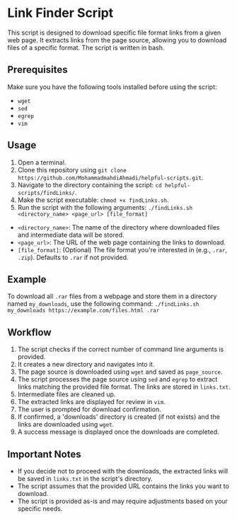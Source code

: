 # Link Finder Script

This script is designed to download specific file format links from a given web page. It extracts links from the page source, allowing you to download files of a specific format. The script is written in bash.

## Prerequisites

Make sure you have the following tools installed before using the script:

- `wget`
- `sed`
- `egrep`
- `vim`

## Usage

1. Open a terminal.
2. Clone this repository using `git clone https://github.com/MohammadmahdiAhmadi/helpful-scripts.git`.
3. Navigate to the directory containing the script: `cd helpful-scripts/findLinks/`.
5. Make the script executable: `chmod +x findLinks.sh`.
6. Run the script with the following arguments: `./findLinks.sh <directory_name> <page_url> [file_format]`
- `<directory_name>`: The name of the directory where downloaded files and intermediate data will be stored.
- `<page_url>`: The URL of the web page containing the links to download.
- `[file_format]`: (Optional) The file format you're interested in (e.g., `.rar`, `.zip`). Defaults to `.rar` if not provided.

## Example

To download all `.rar` files from a webpage and store them in a directory named `my_downloads`, use the following command: `./findLinks.sh my_downloads https://example.com/files.html .rar`

## Workflow

1. The script checks if the correct number of command line arguments is provided.
2. It creates a new directory and navigates into it.
3. The page source is downloaded using `wget` and saved as `page_source`.
4. The script processes the page source using `sed` and `egrep` to extract links matching the provided file format. The links are stored in `links.txt`.
5. Intermediate files are cleaned up.
6. The extracted links are displayed for review in `vim`.
7. The user is prompted for download confirmation.
8. If confirmed, a 'downloads' directory is created (if not exists) and the links are downloaded using `wget`.
9. A success message is displayed once the downloads are completed.

## Important Notes

- If you decide not to proceed with the downloads, the extracted links will be saved in `links.txt` in the script's directory.
- The script assumes that the provided URL contains the links you want to download.
- The script is provided as-is and may require adjustments based on your specific needs.
